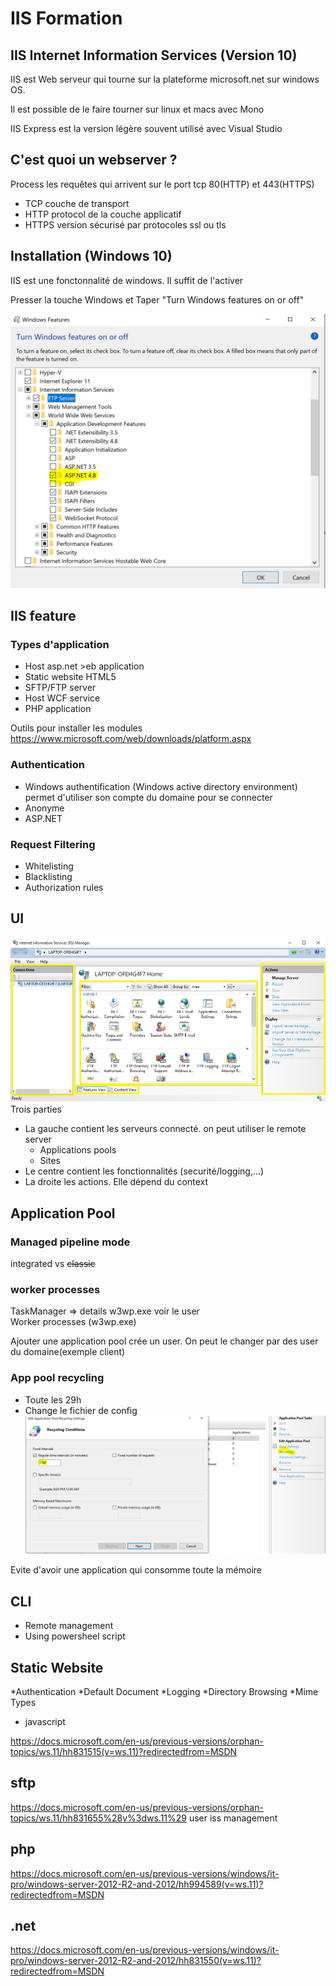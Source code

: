 # IIS Formation

## IIS Internet Information Services (Version 10)
IIS est Web serveur qui tourne sur la plateforme microsoft.net sur windows OS.

Il est possible de le faire tourner sur linux et macs avec Mono 

IIS Express est la version légère souvent utilisé avec Visual Studio


## C'est quoi un webserver ?
Process les requêtes qui arrivent sur le port tcp 80(HTTP) et 443(HTTPS)
* TCP couche de transport
* HTTP protocol de la couche applicatif 
* HTTPS version sécurisé par protocoles ssl ou tls

## Installation (Windows 10)
IIS est une fonctonnalité de windows. Il suffit de l'activer

Presser la touche Windows et Taper "Turn Windows features on or off"

![alt text](https://github.com/benh009/IISFormation/blob/master/Capture.PNG "Logo Title Text 1")

## IIS feature
### Types d'application
* Host asp.net >eb application 
* Static website HTML5
* SFTP/FTP server 
* Host WCF service
* PHP application

Outils pour installer les modules https://www.microsoft.com/web/downloads/platform.aspx

### Authentication
* Windows authentification (Windows active directory environment) permet d'utiliser son compte du domaine pour se connecter
* Anonyme 
* ASP.NET

### Request Filtering
* Whitelisting 
* Blacklisting 
* Authorization rules

## UI 
![alt text](https://github.com/benh009/IISFormation/blob/master/iis-web-server-iis-manager-18346.png "Logo Title Text 1")
Trois parties
* La gauche contient les serveurs connecté. on peut utiliser le remote server 
    * Applications pools
    * Sites
* Le centre contient les fonctionnalités (securité/logging,...)
* La droite les actions. Elle dépend du context

## Application Pool

### Managed pipeline mode
integrated vs ~~classic~~

### worker processes
TaskManager => details w3wp.exe voir le user  
Worker processes (w3wp.exe) 

Ajouter une application pool crée un user. On peut le changer par des user du domaine(exemple client)

### App pool recycling 

* Toute les 29h 
* Change le fichier de config
![alt text](https://github.com/benh009/IISFormation/blob/master/Capture2.PNG "Logo Title Text 1")


Evite d'avoir une application qui consomme toute la mémoire
## CLI 
* Remote management
* Using powersheel script


## Static Website
*Authentication 
*Default Document 
*Logging
*Directory Browsing
*Mime Types

+ javascript

https://docs.microsoft.com/en-us/previous-versions/orphan-topics/ws.11/hh831515(v=ws.11)?redirectedfrom=MSDN

## sftp 
https://docs.microsoft.com/en-us/previous-versions/orphan-topics/ws.11/hh831655%28v%3dws.11%29
user iss management
## php 

https://docs.microsoft.com/en-us/previous-versions/windows/it-pro/windows-server-2012-R2-and-2012/hh994589(v=ws.11)?redirectedfrom=MSDN

## .net 
https://docs.microsoft.com/en-us/previous-versions/windows/it-pro/windows-server-2012-R2-and-2012/hh831550(v=ws.11)?redirectedfrom=MSDN
